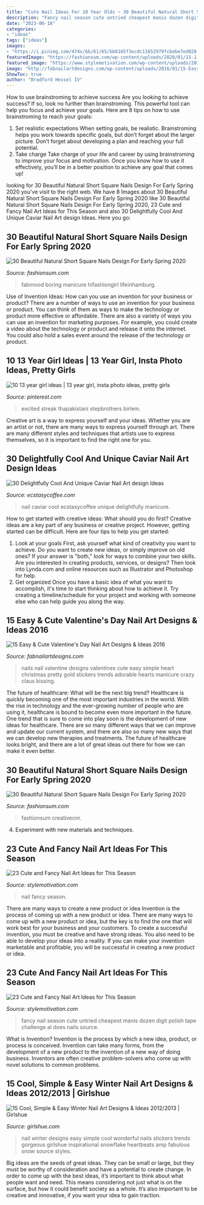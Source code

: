 ```yaml
---
title: "Cute Nail Ideas For 10 Year Olds ~ 30 Beautiful Natural Short Square Nails Design For Early Spring 2020"
description: "Fancy nail season cute untried cheapest manis dozen digit polish tape challenge al does nails source"
date: "2023-06-18"
categories:
- "ideas"
tags: ["ideas"]
images:
- "https://i.pinimg.com/474x/bb/61/65/bb6165f3ecdc11652979fcbebe7ed028.jpg"
featuredImage: "https://fashionsum.com/wp-content/uploads/2020/01/15-1.png"
featured_image: "https://www.stylemotivation.com/wp-content/uploads/2013/12/23-Cute-and-Fancy-Nail-Art-Ideas-for-This-Season-10-620x441.jpg"
image: "http://fabnailartdesigns.com/wp-content/uploads/2016/01/15-Easy-Cute-Valentines-Day-Nail-Art-Designs-Ideas-2016-Valentines-Nails-9.jpg"
ShowToc: true
author: "Bradford Hessel IV"
---
```



How to use brainstroming to achieve success
Are you looking to achieve success? If so, look no further than brainstroming. This powerful tool can help you focus and achieve your goals. Here are 8 tips on how to use brainstroming to reach your goals: 
1. Set realistic expectations 
When setting goals, be realistic. Brainstroming helps you work towards specific goals, but don’t forget about the larger picture. Don’t forget about developing a plan and reaching your full potential. 
2. Take charge 
Take charge of your life and career by using brainstroming to improve your focus and motivation. Once you know how to use it effectively, you’ll be in a better position to achieve any goal that comes up! 

	

		
looking for 30 Beautiful Natural Short Square Nails Design For Early Spring 2020 you've visit to the right web. We have 8 Images about 30 Beautiful Natural Short Square Nails Design For Early Spring 2020 like 30 Beautiful Natural Short Square Nails Design For Early Spring 2020, 23 Cute and Fancy Nail Art Ideas for This Season and also 30 Delightfully Cool And Unique Caviar Nail Art design Ideas. Here you go:
		
    
## 30 Beautiful Natural Short Square Nails Design For Early Spring 2020

<img loading=lazy src="https://fashionsum.com/wp-content/uploads/2020/01/6-1.png" onerror="this.onerror=null;this.src='https://tse2.mm.bing.net/th?id=OIP.h4r36m4XvaHobjpF-Mse_wHaLe&amp;pid=15.1';" alt="30 Beautiful Natural Short Square Nails Design For Early Spring 2020">

_Source: fashionsum.com_

>fabmood boring manicure hifashiongirl lifeinhamburg. 

	

Use of Invention Ideas: How can you use an invention for your business or product?
There are a number of ways to use an invention for your business or product. You can think of them as ways to make the technology or product more effective or affordable. There are also a variety of ways you can use an invention for marketing purposes. For example, you could create a video about the technology or product and release it onto the internet. You could also hold a sales event around the release of the technology or product.

    
## 10 13 Year Girl Ideas | 13 Year Girl, Insta Photo Ideas, Pretty Girls

<img loading=lazy src="https://i.pinimg.com/474x/bb/61/65/bb6165f3ecdc11652979fcbebe7ed028.jpg" onerror="this.onerror=null;this.src='https://tse2.mm.bing.net/th?id=OIP.i-eMk2PfIisTfTcQOkvTqQAAAA&amp;pid=15.1';" alt="10 13 year girl ideas | 13 year girl, insta photo ideas, pretty girls">

_Source: pinterest.com_

>excited streak thapakistani stepbrothers birlem. 

	

Creative art is a way to express yourself and your ideas. Whether you are an artist or not, there are many ways to express yourself through art. There are many different styles and techniques that artists use to express themselves, so it is important to find the right one for you.

    
## 30 Delightfully Cool And Unique Caviar Nail Art Design Ideas

<img loading=lazy src="https://i1.wp.com/www.ecstasycoffee.com/wp-content/uploads/2017/01/Caviar-nail-art-designs27.jpg?resize=550%2C550&amp;ssl=1" onerror="this.onerror=null;this.src='https://tse2.mm.bing.net/th?id=OIP.55F8sEMpSQJvqWKHuoEmJgHaHa&amp;pid=15.1';" alt="30 Delightfully Cool And Unique Caviar Nail Art design Ideas">

_Source: ecstasycoffee.com_

>nail caviar cool ecstasycoffee unique delightfully manicure. 

	

How to get started with creative ideas: What should you do first?
Creative ideas are a key part of any business or creative project. However, getting started can be difficult. Here are four tips to help you get started:
1. Look at your goals 
First, ask yourself what kind of creativity you want to achieve. Do you want to create new ideas, or simply improve on old ones? If your answer is "both," look for ways to combine your two skills. Are you interested in creating products, services, or designs? Then look into Lynda.com and online resources such as Illustrator and Photoshop for help.
2. Get organized 
Once you have a basic idea of what you want to accomplish, it's time to start thinking about how to achieve it. Try creating a timeline/schedule for your project and working with someone else who can help guide you along the way.

    
## 15 Easy &amp; Cute Valentine&#039;s Day Nail Art Designs &amp; Ideas 2016

<img loading=lazy src="http://fabnailartdesigns.com/wp-content/uploads/2016/01/15-Easy-Cute-Valentines-Day-Nail-Art-Designs-Ideas-2016-Valentines-Nails-9.jpg" onerror="this.onerror=null;this.src='https://tse2.mm.bing.net/th?id=OIP.tYXZdDsDaKdHIy9SGwrENAHaNO&amp;pid=15.1';" alt="15 Easy &amp; Cute Valentine&#039;s Day Nail Art Designs &amp; Ideas 2016">

_Source: fabnailartdesigns.com_

>nails nail valentine designs valentines cute easy simple heart christmas pretty gold stickers trends adorable hearts manicure crazy claus kissing. 

	

The future of healthcare: What will be the next big trend?
Healthcare is quickly becoming one of the most important industries in the world. With the rise in technology and the ever-growing number of people who are using it, healthcare is bound to become even more important in the future. One trend that is sure to come into play soon is the development of new ideas for healthcare. There are so many different ways that we can improve and update our current system, and there are also so many new ways that we can develop new therapies and treatments. The future of healthcare looks bright, and there are a lot of great ideas out there for how we can make it even better.

    
## 30 Beautiful Natural Short Square Nails Design For Early Spring 2020

<img loading=lazy src="https://fashionsum.com/wp-content/uploads/2020/01/15-1.png" onerror="this.onerror=null;this.src='https://tse4.mm.bing.net/th?id=OIP.oJkfV34dq2Z4At9IQfZ9cgHaK2&amp;pid=15.1';" alt="30 Beautiful Natural Short Square Nails Design For Early Spring 2020">

_Source: fashionsum.com_

>fashionsum creativecnr. 

	

4. Experiment with new materials and techniques.

    
## 23 Cute And Fancy Nail Art Ideas For This Season

<img loading=lazy src="https://www.stylemotivation.com/wp-content/uploads/2013/12/23-Cute-and-Fancy-Nail-Art-Ideas-for-This-Season-19-620x703.jpg" onerror="this.onerror=null;this.src='https://tse4.mm.bing.net/th?id=OIP.ZzR1K8bFddP7LJvs47r9kwHaIZ&amp;pid=15.1';" alt="23 Cute and Fancy Nail Art Ideas for This Season">

_Source: stylemotivation.com_

>nail fancy season. 

	

There are many ways to create a new product or idea
Invention is the process of coming up with a new product or idea. There are many ways to come up with a new product or idea, but the key is to find the one that will work best for your business and your customers. To create a successful invention, you must be creative and have strong ideas. You also need to be able to develop your ideas into a reality. If you can make your invention marketable and profitable, you will be successful in creating a new product or idea.

    
## 23 Cute And Fancy Nail Art Ideas For This Season

<img loading=lazy src="https://www.stylemotivation.com/wp-content/uploads/2013/12/23-Cute-and-Fancy-Nail-Art-Ideas-for-This-Season-10-620x441.jpg" onerror="this.onerror=null;this.src='https://tse1.mm.bing.net/th?id=OIP.5CtC-mY1mjTcYCLR35c7fgHaFR&amp;pid=15.1';" alt="23 Cute and Fancy Nail Art Ideas for This Season">

_Source: stylemotivation.com_

>fancy nail season cute untried cheapest manis dozen digit polish tape challenge al does nails source. 

	

What is Invention?
Invention is the process by which a new idea, product, or process is conceived. Invention can take many forms, from the development of a new product to the invention of a new way of doing business. Inventors are often creative problem-solvers who come up with novel solutions to common problems.

    
## 15 Cool, Simple &amp; Easy Winter Nail Art Designs &amp; Ideas 2012/2013 | Girlshue

<img loading=lazy src="http://www.girlshue.com/wp-content/uploads/2016/07/unnamed-file-7147.jpg" onerror="this.onerror=null;this.src='https://tse2.mm.bing.net/th?id=OIP.O-54gAqykuM1VpW4478MOQHaJ4&amp;pid=15.1';" alt="15 Cool, Simple &amp; Easy Winter Nail Art Designs &amp; Ideas 2012/2013 | Girlshue">

_Source: girlshue.com_

>nail winter designs easy simple cool wonderful nails stickers trends gorgeous girlshue inspirational snowflake heartbeats amp fabulous snow source styles. 

	

Big ideas are the seeds of great ideas. They can be small or large, but they must be worthy of consideration and have a potential to create change. In order to come up with the best ideas, it’s important to think about what people want and need. This means considering not just what is on the surface, but how it could benefit society as a whole. It’s also important to be creative and innovative, if you want your idea to gain traction.

